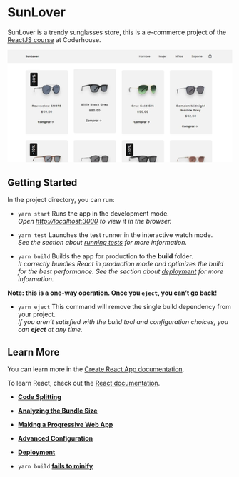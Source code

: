 # SunLover
SunLover is a trendy sunglasses store, this is a e-commerce project of the [ReactJS course](https://www.coderhouse.com.pe/online/reactjs) at Coderhouse.

![image cover](/public/cover.webp)

## Getting Started

In the project directory, you can run:

* `yarn start` Runs the app in the development mode.\
*Open [http://localhost:3000](http://localhost:3000) to view it in the browser.*


* `yarn test` Launches the test runner in the interactive watch mode.\
*See the section about [running tests](https://facebook.github.io/create-react-app/docs/running-tests) for more information.*

* `yarn build` Builds the app for production to the **build** folder.\
*It correctly bundles React in production mode and optimizes the build for the best performance. See the section about [deployment](https://facebook.github.io/create-react-app/docs/deployment) for more information.*

**Note: this is a one-way operation. Once you `eject`, you can’t go back!**

* `yarn eject` This command will remove the single build dependency from your project.\
*If you aren’t satisfied with the build tool and configuration choices, you can **eject** at any time.*

## Learn More

You can learn more in the [Create React App documentation](https://facebook.github.io/create-react-app/docs/getting-started).

To learn React, check out the [React documentation](https://reactjs.org/).

* [**Code Splitting**](https://facebook.github.io/create-react-app/docs/code-splitting)

* [**Analyzing the Bundle Size**](https://facebook.github.io/create-react-app/docs/analyzing-the-bundle-size)

* [**Making a Progressive Web App**](https://facebook.github.io/create-react-app/docs/making-a-progressive-web-app)

* [**Advanced Configuration**](https://facebook.github.io/create-react-app/docs/advanced-configuration)

* [**Deployment**](https://facebook.github.io/create-react-app/docs/deployment)

* `yarn build` [**fails to minify**](https://facebook.github.io/create-react-app/docs/troubleshooting#npm-run-build-fails-to-minify)
